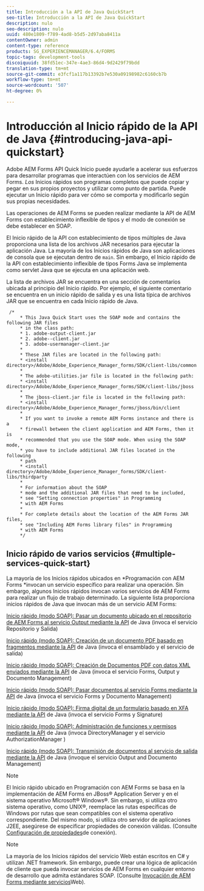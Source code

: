 ```yaml
---
title: Introducción a la API de Java QuickStart
seo-title: Introducción a la API de Java QuickStart
description: nulo
seo-description: nulo
uuid: 480e1809-f789-4ad8-b5d5-2d97aba8411a
contentOwner: admin
content-type: reference
products: SG_EXPERIENCEMANAGER/6.4/FORMS
topic-tags: development-tools
discoiquuid: 38fd51ec-347e-4ae3-86d4-9d2429f79bdd
translation-type: tm+mt
source-git-commit: e3fcf1a117b13392b7e530a09198982c6160cb7b
workflow-type: tm+mt
source-wordcount: '507'
ht-degree: 0%

---
```



# Introducción al Inicio rápido de la API de Java {#introducing-java-api-quickstart}

Adobe AEM Forms API Quick Inicio puede ayudarle a acelerar sus esfuerzos para desarrollar programas que interactúen con los servicios de AEM Forms. *Los* Inicios rápidos son programas completos que puede copiar y pegar en sus propios proyectos y utilizar como punto de partida. Puede ejecutar un Inicio rápido para ver cómo se comporta y modificarlo según sus propias necesidades.

Las operaciones de AEM Forms se pueden realizar mediante la API de AEM Forms con establecimiento inflexible de tipos y el modo de conexión se debe establecer en SOAP.

El Inicio rápido de la API con establecimiento de tipos múltiples de Java proporciona una lista de los archivos JAR necesarios para ejecutar la aplicación Java. La mayoría de los Inicios rápidos de Java son aplicaciones de consola que se ejecutan dentro de `main`. Sin embargo, el Inicio rápido de la API con establecimiento inflexible de tipos Forms Java se implementa como servlet Java que se ejecuta en una aplicación web.

La lista de archivos JAR se encuentra en una sección de comentarios ubicada al principio del Inicio rápido. Por ejemplo, el siguiente comentario se encuentra en un inicio rápido de salida y es una lista típica de archivos JAR que se encuentra en cada Inicio rápido de Java.

```as3
 /* 
     * This Java Quick Start uses the SOAP mode and contains the following JAR files 
     * in the class path: 
     * 1. adobe-output-client.jar 
     * 2. adobe--client.jar 
     * 3. adobe-usermanager-client.jar 
     * 
     * These JAR files are located in the following path: 
     * <install directory>/Adobe/Adobe_Experience_Manager_forms/SDK/client-libs/common 
     * 
     * The adobe-utilities.jar file is located in the following path: 
     * <install directory>/Adobe/Adobe_Experience_Manager_forms/SDK/client-libs/jboss 
     * 
     * The jboss-client.jar file is located in the following path: 
     * <install directory>/Adobe/Adobe_Experience_Manager_forms/jboss/bin/client 
     * 
     * If you want to invoke a remote AEM Forms instance and there is a 
     * firewall between the client application and AEM Forms, then it is  
     * recommended that you use the SOAP mode. When using the SOAP mode,  
     * you have to include additional JAR files located in the following  
     * path 
     * <install directory>/Adobe/Adobe_Experience_Manager_forms/SDK/client-libs/thirdparty 
     * 
     * For information about the SOAP  
     * mode and the additional JAR files that need to be included,  
     * see "Setting connection properties" in Programming  
     * with AEM Forms 
     * 
     * For complete details about the location of the AEM Forms JAR files,  
     * see "Including AEM Forms library files" in Programming  
     * with AEM Forms 
     */
```

## Inicio rápido de varios servicios {#multiple-services-quick-start}

La mayoría de los Inicios rápidos ubicados en *Programación con AEM Forms *invocan un servicio específico para realizar una operación. Sin embargo, algunos Inicios rápidos invocan varios servicios de AEM Forms para realizar un flujo de trabajo determinado. La siguiente lista proporciona inicios rápidos de Java que invocan más de un servicio AEM Forms:

[Inicio rápido (modo SOAP): Pasar un documento ubicado en el repositorio de AEM Forms al servicio Output mediante la API](/help/forms/developing/output-service-java-api-quick.md#quick-start-soap-mode-passing-a-document-located-in-the-repository-to-the-output-service-using-the-java-api) de Java (invoca el servicio Repositorio y Salida)

[Inicio rápido (modo SOAP): Creación de un documento PDF basado en fragmentos mediante la API](/help/forms/developing/output-service-java-api-quick.md#quick-start-soap-mode-creating-a-pdf-document-based-on-fragments-using-the-java-api) de Java (invoca el ensamblado y el servicio de salida)

[Inicio rápido (modo SOAP): Creación de Documentos PDF con datos XML enviados mediante la API](/help/forms/developing/forms-service-api-quick-starts.md#quick-start-soap-mode-creating-pdf-documents-with-submitted-xml-data-using-the-java-api) de Java (invoca el servicio Forms, Output y Documento Management)

[Inicio rápido (modo SOAP): Pasar documentos al servicio Forms mediante la API](/help/forms/developing/forms-service-api-quick-starts.md#quick-start-soap-mode-passing-documents-to-the-forms-service-using-the-java-api) de Java (invoca el servicio Forms y Documento Management)

[Inicio rápido (modo SOAP): Firma digital de un formulario basado en XFA mediante la API](/help/forms/developing/signature-service-java-api-quick.md#quick-start-soap-mode-digitally-signing-a-xfa-based-form-using-the-java-api) de Java (invoca el servicio Forms y Signature)

[Inicio rápido (modo SOAP): Administración de funciones y permisos mediante la API](/help/forms/developing/user-manager-java-api-quick.md#quick-start-soap-mode-managing-roles-and-permissions-using-the-java-api) de Java (invoca DirectoryManager y el servicio AuthorizationManager )

[Inicio rápido (modo SOAP): Transmisión de documentos al servicio de salida mediante la API](/help/forms/developing/output-service-java-api-quick.md#quick-start-soap-mode-passing-documents-to-the-output-service-using-the-java-api) de Java (invoque el servicio Output and Documento Management)

>[!NOTE]
>
>El Inicio rápido ubicado en Programación con AEM Forms se basa en la implementación de AEM Forms en JBoss® Application Server y en el sistema operativo Microsoft® Windows®. Sin embargo, si utiliza otro sistema operativo, como UNIX®, reemplace las rutas específicas de Windows por rutas que sean compatibles con el sistema operativo correspondiente. Del mismo modo, si utiliza otro servidor de aplicaciones J2EE, asegúrese de especificar propiedades de conexión válidas. (Consulte [Configuración de propiedades](/help/forms/developing/invoking-aem-forms-using-java.md#setting-connection-properties)de conexión).

>[!NOTE]
>
>La mayoría de los Inicios rápidos del servicio Web están escritos en C# y utilizan .NET framework. Sin embargo, puede crear una lógica de aplicación de cliente que pueda invocar servicios de AEM Forms en cualquier entorno de desarrollo que admita estándares SOAP. (Consulte [Invocación de AEM Forms mediante servicios](/help/forms/developing/invoking-aem-forms-using-web.md#invoking-aem-forms-using-web-services)Web).

